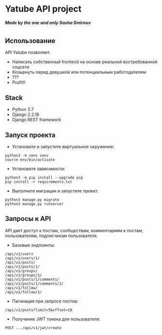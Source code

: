 # Yatube API project
##### _Made by the one and only Sasha Smirnov_
# 

## Использование

API Yatube позволяет:

- Написать собственный frontend на основе реальной востребованной соцсети
- Козырнуть перед девушкой или потенциальным работодателем
- ???
- Profit!!

## Stack

- Python 3.7
- Django 2.2.16
- Django REST framework

## Запуск проекта
- Установите и запустите виртуальное окружение:
```
python3 -m venv venv
source env/bin/activate
``` 

- Установите зависимости:
```
python3 -m pip install --upgrade pip
pip install -r requirements.txt
``` 
- Выполните миграции и запустите проект:
```
python3 manage.py migrate
python3 manage.py runserver
```
## Запросы к API

API дает доступ к постам, сообществам, комментариям к постам, пользователям, подписчикам пользователя.
- Базовые эндпоинты:
```
/api/v1/users
/api/v1/users/1/
/api/v1/posts/
/api/v1/posts/1/
/api/v1/groups/
/api/v1/groups/1/
/api/v1/posts/1/comments/
/api/v1/posts/1/comments/1/
/api/v1/follow/
/api/v1/follow/1/
```
- Пагинация при запросе постов:
```
/api/v1/posts?limit=5&offset=10
```
- Получение JWT токена для пользователя:
```
POST .../api/v1/jwt/create
```